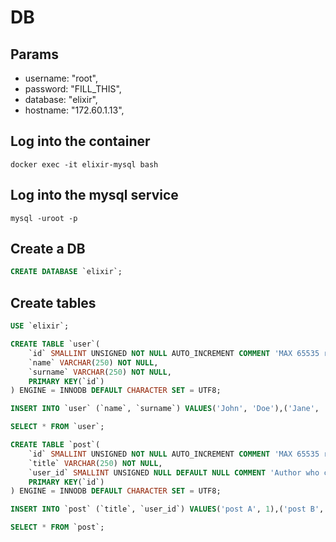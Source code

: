 # DB

## Params

* username: "root",
* password: "FILL_THIS",
* database: "elixir",
* hostname: "172.60.1.13",

## Log into the container

```shell
docker exec -it elixir-mysql bash
```

## Log into the mysql service

```shell
mysql -uroot -p
```
## Create a DB

```sql
CREATE DATABASE `elixir`;
```
## Create tables

```sql
USE `elixir`;

CREATE TABLE `user`(
    `id` SMALLINT UNSIGNED NOT NULL AUTO_INCREMENT COMMENT 'MAX 65535 records',
    `name` VARCHAR(250) NOT NULL,
    `surname` VARCHAR(250) NOT NULL,
    PRIMARY KEY(`id`)
) ENGINE = INNODB DEFAULT CHARACTER SET = UTF8;

INSERT INTO `user` (`name`, `surname`) VALUES('John', 'Doe'),('Jane', 'Doe');

SELECT * FROM `user`;

CREATE TABLE `post`(
    `id` SMALLINT UNSIGNED NOT NULL AUTO_INCREMENT COMMENT 'MAX 65535 records',
    `title` VARCHAR(250) NOT NULL,
    `user_id` SMALLINT UNSIGNED NULL DEFAULT NULL COMMENT 'Author who created this post.',
    PRIMARY KEY(`id`)
) ENGINE = INNODB DEFAULT CHARACTER SET = UTF8;

INSERT INTO `post` (`title`, `user_id`) VALUES('post A', 1),('post B', 1);

SELECT * FROM `post`;
```
